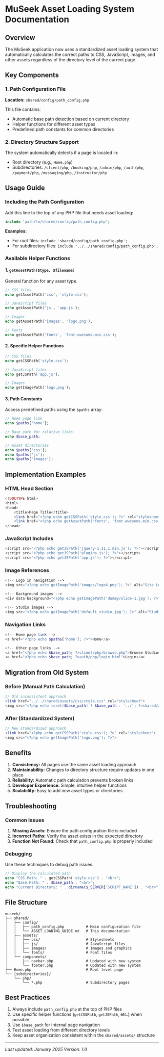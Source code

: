 # MuSeek Asset Loading System Documentation

## Overview

The MuSeek application now uses a standardized asset loading system that automatically calculates the correct paths to CSS, JavaScript, images, and other assets regardless of the directory level of the current page.

## Key Components

### 1. Path Configuration File
**Location:** `shared/config/path_config.php`

This file contains:
- Automatic base path detection based on current directory
- Helper functions for different asset types
- Predefined path constants for common directories

### 2. Directory Structure Support

The system automatically detects if a page is located in:
- Root directory (e.g., `Home.php`)
- Subdirectories: `/client/php`, `/booking/php`, `/admin/php`, `/auth/php`, `/payment/php`, `/messaging/php`, `/instructor/php`

## Usage Guide

### Including the Path Configuration

Add this line to the top of any PHP file that needs asset loading:

```php
include 'path/to/shared/config/path_config.php';
```

**Examples:**
- For root files: `include 'shared/config/path_config.php';`
- For subdirectory files: `include '../../shared/config/path_config.php';`

### Available Helper Functions

#### 1. `getAssetPath($type, $filename)`
General function for any asset type.

```php
// CSS files
echo getAssetPath('css', 'style.css');

// JavaScript files  
echo getAssetPath('js', 'app.js');

// Images
echo getAssetPath('images', 'logo.png');

// Fonts
echo getAssetPath('fonts', 'font-awesome.min.css');
```

#### 2. Specific Helper Functions

```php
// CSS files
echo getCSSPath('style.css');

// JavaScript files
echo getJSPath('app.js');

// Images
echo getImagePath('logo.png');
```

#### 3. Path Constants

Access predefined paths using the `$paths` array:

```php
// Home page link
echo $paths['home'];

// Base path for relative links
echo $base_path;

// Asset directories
echo $paths['css'];
echo $paths['js'];
echo $paths['images'];
```

## Implementation Examples

### HTML Head Section

```php
<!DOCTYPE html>
<html>
<head>
    <title>Page Title</title>
    <link href="<?php echo getCSSPath('style.css'); ?>" rel="stylesheet">
    <link href="<?php echo getAssetPath('fonts', 'font-awesome.min.css'); ?>" rel="stylesheet">
</head>
```

### JavaScript Includes

```php
<script src="<?php echo getJSPath('jquery-1.11.1.min.js'); ?>"></script>
<script src="<?php echo getJSPath('plugins.js'); ?>"></script>
<script src="<?php echo getJSPath('app.js'); ?>"></script>
```

### Image References

```php
<!-- Logo in navigation -->
<img src="<?php echo getImagePath('images/logo4.png'); ?>" alt="Site Logo">

<!-- Background images -->
<div data-background="<?php echo getImagePath('dummy/slide-1.jpg'); ?>">

<!-- Studio images -->
<img src="<?php echo getImagePath('default_studio.jpg'); ?>" alt="Studio">
```

### Navigation Links

```php
<!-- Home page link -->
<a href="<?php echo $paths['home']; ?>">Home</a>

<!-- Other page links -->
<a href="<?php echo $base_path; ?>client/php/browse.php">Browse Studios</a>
<a href="<?php echo $base_path; ?>auth/php/login.html">Login</a>
```

## Migration from Old System

### Before (Manual Path Calculation)
```php
// Old inconsistent approach
<link href="../../shared/assets/css/style.css" rel="stylesheet">
<img src="<?php echo isset($base_path) ? $base_path : '../'; ?>shared/assets/images/logo.png">
```

### After (Standardized System)
```php
// New standardized approach
<link href="<?php echo getCSSPath('style.css'); ?>" rel="stylesheet">
<img src="<?php echo getImagePath('logo.png'); ?>">
```

## Benefits

1. **Consistency:** All pages use the same asset loading approach
2. **Maintainability:** Changes to directory structure require updates in one place
3. **Reliability:** Automatic path calculation prevents broken links
4. **Developer Experience:** Simple, intuitive helper functions
5. **Scalability:** Easy to add new asset types or directories

## Troubleshooting

### Common Issues

1. **Missing Assets:** Ensure the path configuration file is included
2. **Incorrect Paths:** Verify the asset exists in the expected directory
3. **Function Not Found:** Check that `path_config.php` is properly included

### Debugging

Use these techniques to debug path issues:

```php
// Display the calculated path
echo "CSS Path: " . getCSSPath('style.css') . "<br>";
echo "Base Path: " . $base_path . "<br>";
echo "Current Directory: " . dirname($_SERVER['SCRIPT_NAME']) . "<br>";
```

## File Structure

```
museek/
├── shared/
│   ├── config/
│   │   ├── path_config.php          # Main configuration file
│   │   └── ASSET_LOADING_GUIDE.md   # This documentation
│   ├── assets/
│   │   ├── css/                     # Stylesheets
│   │   ├── js/                      # JavaScript files
│   │   ├── images/                  # Images and graphics
│   │   └── fonts/                   # Font files
│   └── components/
│       ├── navbar.php               # Updated with new system
│       └── footer.php               # Updated with new system
├── Home.php                         # Root level page
└── [subdirectories]/
    └── php/
        └── *.php                    # Subdirectory pages
```

## Best Practices

1. Always include `path_config.php` at the top of PHP files
2. Use specific helper functions (`getCSSPath`, `getJSPath`, etc.) when possible
3. Use `$base_path` for internal page navigation
4. Test asset loading from different directory levels
5. Keep asset organization consistent within the `shared/assets/` structure

---

*Last updated: January 2025*
*Version: 1.0*